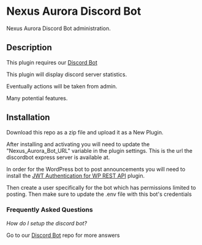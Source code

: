 # Nexus Aurora Discord Bot

Nexus Aurora Discord Bot administration.

## Description
This plugin requires our [Discord Bot](https://github.com/semc-labs/NexusBot)

This plugin will display discord server statistics.

Eventually actions will be taken from admin.

Many potential features.

## Installation
Download this repo as a zip file and upload it as a New Plugin.

After installing and activating you will need to update the "Nexus_Aurora_Bot_URL" variable in the plugin settings. This is the url the discordbot express server is available at.

In order for the WordPress bot to post announcements you will need to install the [JWT Authentication for WP REST API](https://wordpress.org/plugins/jwt-authentication-for-wp-rest-api/) plugin.

Then create a user specifically for the bot which has permissions limited to posting. Then make sure to update the .env file with this bot's credentials

### Frequently Asked Questions 

*How do I setup the discord bot?*

Go to our [Discord Bot](https://github.com/semc-labs/NexusBot) repo for more answers
